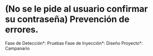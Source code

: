 # (No se le pide al usuario confirmar su contraseña) Prevención de errores.

Fase de Detección*: Pruebas
Fase de Inyección*: Diseño
Proyecto*: Campanario